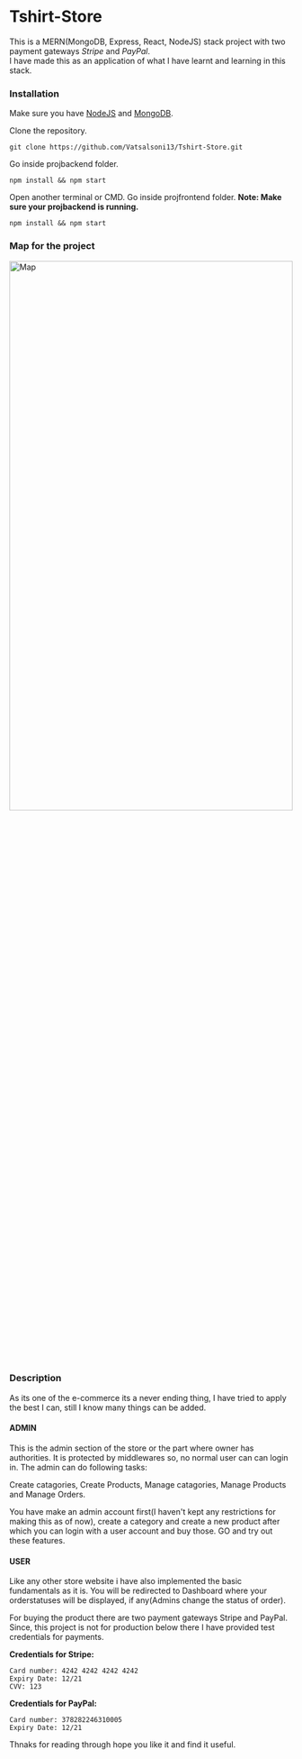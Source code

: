 # Tshirt-Store
This is a MERN(MongoDB, Express, React, NodeJS) stack project with two payment gateways *Stripe* and *PayPal*.</br>
I have made this as an application of what I have learnt and learning in this stack.

### Installation
Make sure you have <a href="https://nodejs.org/en/download/">NodeJS</a> and <a href="https://www.mongodb.com/try/download/community" >MongoDB</a>.

Clone the repository.
```
git clone https://github.com/Vatsalsoni13/Tshirt-Store.git
````
Go inside projbackend folder.
```
npm install && npm start
```
Open another terminal or CMD. Go inside projfrontend folder. __Note: Make sure your projbackend is running.__
```
npm install && npm start
```

### Map for the project 

<img src = "./projbackend/compressed images/map.png" height="50%" width="100%" alt ="Map" />


### Description
As its one of the e-commerce its a never ending thing, I have tried to apply the best I can, still I know many things can be added.

#### ADMIN 
This is the admin section of the store or the part where owner has authorities.
It is protected by middlewares so, no normal user can can login in. The admin can do following tasks:

Create catagories, Create Products, Manage catagories, Manage Products and Manage Orders.

You have make an admin account first(I haven't kept any restrictions for making this as of now), create a category and create a new product after which you can login with a user account and buy those. 
GO and try out these features.

#### __USER__

Like any other store website i have also implemented the basic fundamentals as it is.
You will be redirected to Dashboard where your orderstatuses will be displayed, if any(Admins change the status of order).

For buying the product there are two payment gateways Stripe and PayPal.
Since, this project is not for production below there I have provided test credentials for payments.

__Credentials for Stripe:__
```
Card number: 4242 4242 4242 4242
Expiry Date: 12/21
CVV: 123
```

__Credentials for PayPal:__
```
Card number: 378282246310005
Expiry Date: 12/21
```


Thnaks for reading through hope you like it and find it useful.
